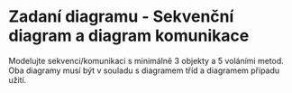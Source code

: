 # Zadaní diagramu - Sekvenční diagram a diagram komunikace

Modelujte sekvenci/komunikaci s minimálně 3 objekty a 5 voláními metod. Oba diagramy musí být v souladu s diagramem tříd a diagramem případu užití.
